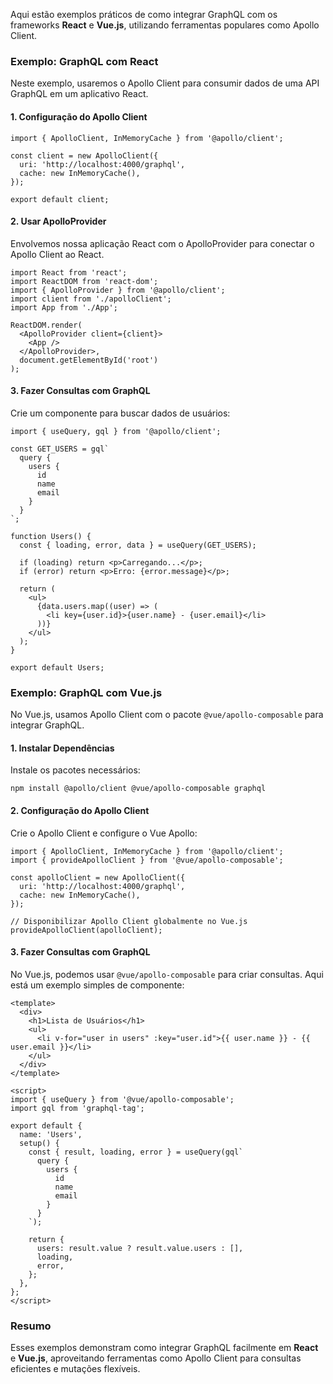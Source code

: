 
Aqui estão exemplos práticos de como integrar GraphQL com os frameworks **React** e **Vue.js**, utilizando ferramentas populares como Apollo Client.

### **Exemplo: GraphQL com React**

Neste exemplo, usaremos o Apollo Client para consumir dados de uma API GraphQL em um aplicativo React.

#### **1. Configuração do Apollo Client**

```
import { ApolloClient, InMemoryCache } from '@apollo/client';

const client = new ApolloClient({
  uri: 'http://localhost:4000/graphql',
  cache: new InMemoryCache(),
});

export default client;
```

#### **2. Usar ApolloProvider**

Envolvemos nossa aplicação React com o ApolloProvider para conectar o Apollo Client ao React.

```
import React from 'react';
import ReactDOM from 'react-dom';
import { ApolloProvider } from '@apollo/client';
import client from './apolloClient';
import App from './App';

ReactDOM.render(
  <ApolloProvider client={client}>
    <App />
  </ApolloProvider>,
  document.getElementById('root')
);
```

#### **3. Fazer Consultas com GraphQL**

Crie um componente para buscar dados de usuários:

```
import { useQuery, gql } from '@apollo/client';

const GET_USERS = gql`
  query {
    users {
      id
      name
      email
    }
  }
`;

function Users() {
  const { loading, error, data } = useQuery(GET_USERS);

  if (loading) return <p>Carregando...</p>;
  if (error) return <p>Erro: {error.message}</p>;

  return (
    <ul>
      {data.users.map((user) => (
        <li key={user.id}>{user.name} - {user.email}</li>
      ))}
    </ul>
  );
}

export default Users;
```

### **Exemplo: GraphQL com Vue.js**

No Vue.js, usamos Apollo Client com o pacote `@vue/apollo-composable` para integrar GraphQL.

#### **1. Instalar Dependências**

Instale os pacotes necessários:

```
npm install @apollo/client @vue/apollo-composable graphql
```

#### **2. Configuração do Apollo Client**

Crie o Apollo Client e configure o Vue Apollo:

```
import { ApolloClient, InMemoryCache } from '@apollo/client';
import { provideApolloClient } from '@vue/apollo-composable';

const apolloClient = new ApolloClient({
  uri: 'http://localhost:4000/graphql',
  cache: new InMemoryCache(),
});

// Disponibilizar Apollo Client globalmente no Vue.js
provideApolloClient(apolloClient);
```

#### **3. Fazer Consultas com GraphQL**

No Vue.js, podemos usar `@vue/apollo-composable` para criar consultas. Aqui está um exemplo simples de componente:

```
<template>
  <div>
    <h1>Lista de Usuários</h1>
    <ul>
      <li v-for="user in users" :key="user.id">{{ user.name }} - {{ user.email }}</li>
    </ul>
  </div>
</template>

<script>
import { useQuery } from '@vue/apollo-composable';
import gql from 'graphql-tag';

export default {
  name: 'Users',
  setup() {
    const { result, loading, error } = useQuery(gql`
      query {
        users {
          id
          name
          email
        }
      }
    `);

    return {
      users: result.value ? result.value.users : [],
      loading,
      error,
    };
  },
};
</script>
```

### **Resumo**

Esses exemplos demonstram como integrar GraphQL facilmente em **React** e **Vue.js**, aproveitando ferramentas como Apollo Client para consultas eficientes e mutações flexíveis.

